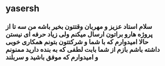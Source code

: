 # yasersh
## سلام استاد عزیز و مهربان وقتتون بخیر باشه من سه تا از پروژه هارو براتون ارسال میکنم ولی زیاد حرفه ای نیستن  حالا امیدوارم که با شما و شرکتتون بتونم همکاری خوبی داشته باشم بازم از شما بابت لطفی که به بنده دارید ممنونم و امیدوارم که موفق باشید و سربلند